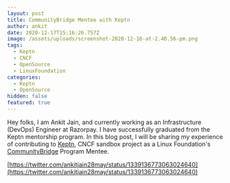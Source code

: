```yaml
---
layout: post
title: CommunityBridge Mentee with Keptn
author: ankit
date: 2020-12-17T15:16:26.757Z
image: /assets/uploads/screenshot-2020-12-16-at-2.40.56-pm.png
tags:
  - Keptn
  - CNCF
  - OpenSource
  - LinuxFoundation
categories:
  - Keptn
  - OpenSource
hidden: false
featured: true
---
```

Hey folks, I am Ankit Jain, and currently working as an Infrastructure (DevOps) Engineer at Razorpay. I have successfully graduated from the Keptn mentorship program. In this blog post, I will be sharing my experience of contributing to [Keptn](https://keptn.sh/), CNCF sandbox project as a Linux Foundation's [CommunityBridge](https://communitybridge.org/) Program Mentee.

[https://twitter.com/ankitjain28may/status/1339136773063024640](https://twitter.com/ankitjain28may/status/1339136773063024640)